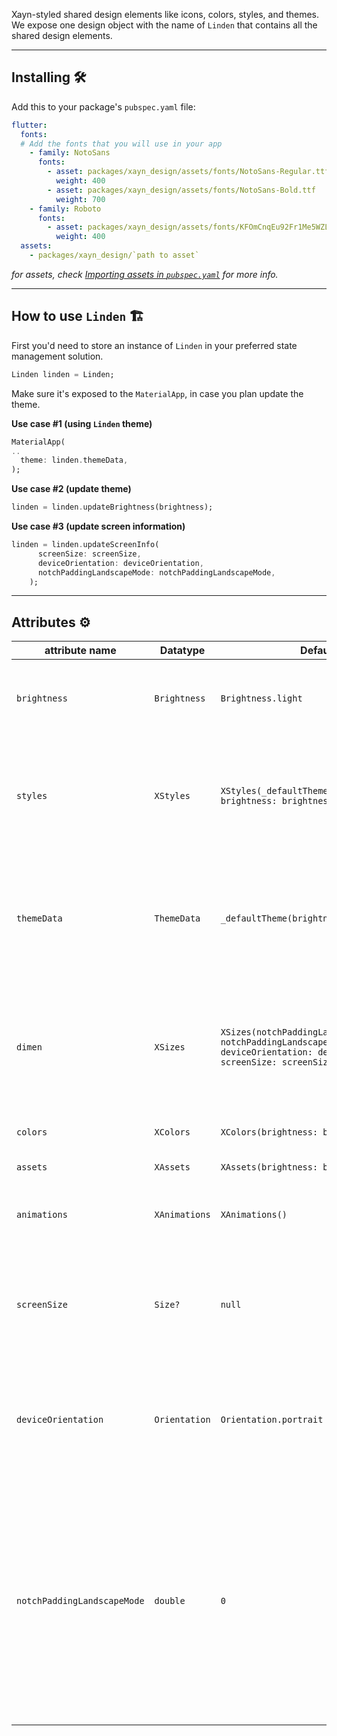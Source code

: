 Xayn-styled shared design elements like icons, colors, styles, and themes.
We expose one design object with the name of `Linden` that contains all the shared design elements.

----------

## Installing :hammer_and_wrench:

Add this to your package's `pubspec.yaml` file:
```yaml
flutter:
  fonts:
  # Add the fonts that you will use in your app
    - family: NotoSans
      fonts:
        - asset: packages/xayn_design/assets/fonts/NotoSans-Regular.ttf
          weight: 400
        - asset: packages/xayn_design/assets/fonts/NotoSans-Bold.ttf
          weight: 700
    - family: Roboto
      fonts:
        - asset: packages/xayn_design/assets/fonts/KFOmCnqEu92Fr1Me5WZLCzYlKw.ttf
          weight: 400
  assets:
    - packages/xayn_design/`path to asset` 
```

_for assets, check [Importing assets in `pubspec.yaml`](#troubleshooting-thinking) for more info._

----------

## How to use `Linden` :building_construction:

First you'd need to store an instance of `Linden` in your preferred state management solution.
```dart
Linden linden = Linden;
```
Make sure it's exposed to the `MaterialApp`, in case you plan update the theme.


**Use case #1 (using `Linden` theme)**
```dart
MaterialApp(
..
  theme: linden.themeData,
);
```

**Use case #2 (update theme)**
```dart
linden = linden.updateBrightness(brightness);
```

**Use case #3 (update screen information)**
```dart
linden = linden.updateScreenInfo(
      screenSize: screenSize,
      deviceOrientation: deviceOrientation,
      notchPaddingLandscapeMode: notchPaddingLandscapeMode,
    );
```

----------

## Attributes :gear:

| attribute name                | Datatype      | Default Value                                                                                                                 | Description   |
| --                            | --            | --                                                                                                                            | --    |
| `brightness`                  | `Brightness`  | `Brightness.light`                                                                                                            | Responsible for switching theme from light to dark and vise versa.    |
| `styles`                      | `XStyles`     | `XStyles(_defaultTheme(brightness).textTheme, brightness: brightness,)`                                                       | Responsible for `TextStyles` in the app as well as any other shared `Material` style we use in the design system.     |
| `themeData`                   | `ThemeData`   | `_defaultTheme(brightness, styles: styles)`                                                                                   | Provides theme configuration for `Linden` and in case nothing is passed, the private defaultTheme is used.    |
| `dimen`                       | `XSizes`      | `XSizes(notchPaddingLandscapeMode: notchPaddingLandscapeMode, deviceOrientation: deviceOrientation, screenSize: screenSize,)` | All the dimensions is the responsibility of `dimen`. It's dependent on the configuration pf `XSizes` class.    |
| `colors`                      | `XColors`     | `XColors(brightness: brightness)`                                                                                             | The shared colors configuration.  |
| `assets`                      | `XAssets`     | `XAssets(brightness: brightness)`                                                                                             | Assets' configuration.    |
| `animations`                  | `XAnimations` | `XAnimations()`                                                                                                               | Animations' parameters, mostly `duration`s, configurations.   |
| `screenSize`                  | `Size?`       | `null`                                                                                                                        | Responsible for the screen size and eventually updates the `XSizes` instance, `dimen`, when altered.  |
| `deviceOrientation`           | `Orientation` | `Orientation.portrait`                                                                                                        | Passes the state of the device orientation and updates the `XSizes` instance, `dimen`, when altered.  |
| `notchPaddingLandscapeMode`   | `double`      | `0`                                                                                                                           | When in landscape mode, regardless of the orientation; left or right, if there is a notch both `padding.right` and `padding.left` return the notch padding value. It updates the `XSizes` instance, `dimen`, when altered.    |
